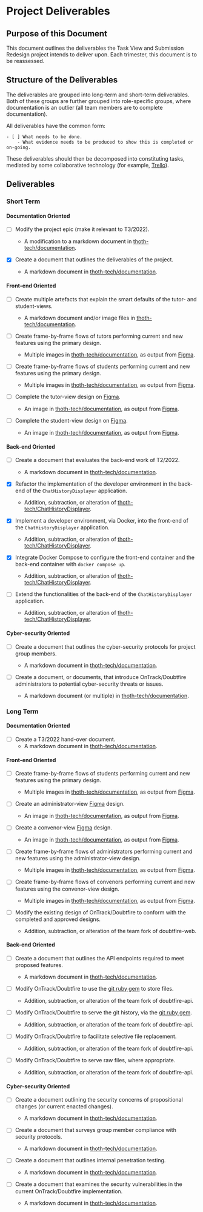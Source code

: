 # Project Deliverables

## Purpose of this Document

This document outlines the deliverables the Task View and Submission Redesign project intends to
deliver upon. Each trimester, this document is to be reassessed.

## Structure of the Deliverables

The deliverables are grouped into long-term and short-term deliverables. Both of these groups are
further grouped into role-specific groups, where documentation is an outlier (all team members are
to complete documentation).

All deliverables have the common form:

```
- [ ] What needs to be done.
    - What evidence needs to be produced to show this is completed or on-going.
```

These deliverables should then be decomposed into constituting tasks, mediated by some collaborative
technology (for example, [Trello](https://trello.com/)).

## Deliverables

### Short Term

#### Documentation Oriented

- [ ] Modify the project epic (make it relevant to T3/2022).

  - A modification to a markdown document in
    [thoth-tech/documentation](https://github.com/thoth-tech/documentation/).

- [x] Create a document that outlines the deliverables of the project.
  - A markdown document in [thoth-tech/documentation](https://github.com/thoth-tech/documentation/).

#### Front-end Oriented

- [ ] Create multiple artefacts that explain the smart defaults of the tutor- and student-views.

  - A markdown document and/or image files in
    [thoth-tech/documentation](https://github.com/thoth-tech/documentation/).

- [ ] Create frame-by-frame flows of tutors performing current and new features using the primary
      design.

  - Multiple images in [thoth-tech/documentation](https://github.com/thoth-tech/documentation/), as
    output from [Figma](https://www.figma.com/).

- [ ] Create frame-by-frame flows of students performing current and new features using the primary
      design.

  - Multiple images in [thoth-tech/documentation](https://github.com/thoth-tech/documentation/), as
    output from [Figma](https://www.figma.com/).

- [ ] Complete the tutor-view design on [Figma](https://www.figma.com/).

  - An image in [thoth-tech/documentation](https://github.com/thoth-tech/documentation/), as output
    from [Figma](https://www.figma.com/).

- [ ] Complete the student-view design on [Figma](https://www.figma.com/).
  - An image in [thoth-tech/documentation](https://github.com/thoth-tech/documentation/), as output
    from [Figma](https://www.figma.com/).

#### Back-end Oriented

- [ ] Create a document that evaluates the back-end work of T2/2022.

  - A markdown document in [thoth-tech/documentation](https://github.com/thoth-tech/documentation/).

- [x] Refactor the implementation of the developer environment in the back-end of the
      `ChatHistoryDisplayer` application.

  - Addition, subtraction, or alteration of
    [thoth-tech/ChatHistoryDisplayer](https://github.com/thoth-tech/ChatHistoryDisplayer/).

- [x] Implement a developer environment, via Docker, into the front-end of the
      `ChatHistoryDisplayer` application.

  - Addition, subtraction, or alteration of
    [thoth-tech/ChatHistoryDisplayer](https://github.com/thoth-tech/ChatHistoryDisplayer/).

- [x] Integrate Docker Compose to configure the front-end container and the back-end container with
      `docker compose up`.

  - Addition, subtraction, or alteration of
    [thoth-tech/ChatHistoryDisplayer](https://github.com/thoth-tech/ChatHistoryDisplayer/).

- [ ] Extend the functionalities of the back-end of the `ChatHistoryDisplayer` application.
  - Addition, subtraction, or alteration of
    [thoth-tech/ChatHistoryDisplayer](https://github.com/thoth-tech/ChatHistoryDisplayer/).

#### Cyber-security Oriented

- [ ] Create a document that outlines the cyber-security protocols for project group members.

  - A markdown document in [thoth-tech/documentation](https://github.com/thoth-tech/documentation/).

- [ ] Create a document, or documents, that introduce OnTrack/Doubtfire administrators to potential
      cyber-security threats or issues.
  - A markdown document (or multiple) in
    [thoth-tech/documentation](https://github.com/thoth-tech/documentation/).

### Long Term

#### Documentation Oriented

- [ ] Create a T3/2022 hand-over document.
  - A markdown document in [thoth-tech/documentation](https://github.com/thoth-tech/documentation/).

#### Front-end Oriented

- [ ] Create frame-by-frame flows of students performing current and new features using the primary
      design.

  - Multiple images in [thoth-tech/documentation](https://github.com/thoth-tech/documentation/), as
    output from [Figma](https://www.figma.com/).

- [ ] Create an administrator-view [Figma](https://www.figma.com/) design.

  - An image in [thoth-tech/documentation](https://github.com/thoth-tech/documentation/), as output
    from [Figma](https://www.figma.com/).

- [ ] Create a convenor-view [Figma](https://www.figma.com/) design.

  - An image in [thoth-tech/documentation](https://github.com/thoth-tech/documentation/), as output
    from [Figma](https://www.figma.com/).

- [ ] Create frame-by-frame flows of administrators performing current and new features using the
      administrator-view design.

  - Multiple images in [thoth-tech/documentation](https://github.com/thoth-tech/documentation/), as
    output from [Figma](https://www.figma.com/).

- [ ] Create frame-by-frame flows of convenors performing current and new features using the
      convenor-view design.

  - Multiple images in [thoth-tech/documentation](https://github.com/thoth-tech/documentation/), as
    output from [Figma](https://www.figma.com/).

- [ ] Modify the existing design of OnTrack/Doubtfire to conform with the completed and approved
      designs.
  - Addition, subtraction, or alteration of the team fork of doubtfire-web.

#### Back-end Oriented

- [ ] Create a document that outlines the API endpoints required to meet proposed features.

  - A markdown document in [thoth-tech/documentation](https://github.com/thoth-tech/documentation/).

- [ ] Modify OnTrack/Doubtfire to use the [git ruby gem](https://github.com/ruby-git/ruby-git) to
      store files.

  - Addition, subtraction, or alteration of the team fork of doubtfire-api.

- [ ] Modify OnTrack/Doubtfire to serve the git history, via the
      [git ruby gem](https://github.com/ruby-git/ruby-git).

  - Addition, subtraction, or alteration of the team fork of doubtfire-api.

- [ ] Modify OnTrack/Doubtfire to facilitate selective file replacement.

  - Addition, subtraction, or alteration of the team fork of doubtfire-api.

- [ ] Modify OnTrack/Doubtfire to serve raw files, where appropriate.
  - Addition, subtraction, or alteration of the team fork of doubtfire-api.

#### Cyber-security Oriented

- [ ] Create a document outlining the security concerns of propositional changes (or current enacted
      changes).

  - A markdown document in [thoth-tech/documentation](https://github.com/thoth-tech/documentation/).

- [ ] Create a document that surveys group member compliance with security protocols.

  - A markdown document in [thoth-tech/documentation](https://github.com/thoth-tech/documentation/).

- [ ] Create a document that outlines internal penetration testing.

  - A markdown document in [thoth-tech/documentation](https://github.com/thoth-tech/documentation/).

- [ ] Create a document that examines the security vulnerabilities in the current OnTrack/Doubtfire
      implementation.
  - A markdown document in [thoth-tech/documentation](https://github.com/thoth-tech/documentation/).
